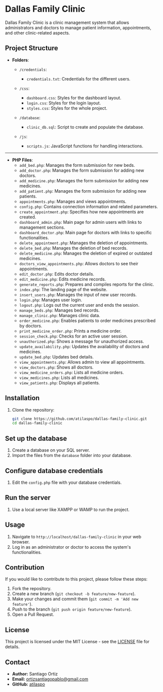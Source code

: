 # Dallas Family Clinic

Dallas Family Clinic is a clinic management system that allows administrators and doctors to manage patient information, appointments, and other clinic-related aspects.

## Project Structure

- **Folders**:
    - `/credentials`: 
        - `credentials.txt`: Credentials for the different users.

    - `/css`: 
        - `dashboard.css`: Styles for the dashboard layout.
        - `login.css`: Styles for the login layout.
        - `styles.css`: Styles for the whole project.

    - `/database`: 
        - `clinic_db.sql`: Script to create and populate the database.

    - `/js`: 
        - `scripts.js`: JavaScript functions for handling interactions.

-----------------------------------------------------------------------
- **PHP Files**:
    - `add_bed.php`: Manages the form submission for new beds.
    - `add_doctor.php`: Manages the form submission for adding new doctors.
    - `add_medicine.php`: Manages the form submission for adding new medicines.
    - `add_patient.php`: Manages the form submission for adding new patients.
    - `appointments.php`: Manages and views appointments.
    - `config.php`: Contains connection information and related parameters.
    - `create_appointment.php`: Specifies how new appointments are created.
    - `dashboard_admin.php`: Main page for admin users with links to management sections.
    - `dashboard_doctor.php`: Main page for doctors with links to specific functionalities.
    - `delete_appointment.php`: Manages the deletion of appointments.
    - `delete_bed.php`: Manages the deletion of bed records.
    - `delete_medicine.php`: Manages the deletion of expired or outdated medicines.
    - `doctors_view_appointments.php`: Allows doctors to see their appointments.
    - `edit_doctor.php`: Edits doctor details.
    - `edit_medicine.php`: Edits medicine records.
    - `generate_reports.php`: Prepares and compiles reports for the clinic.
    - `index.php`: The landing page of the website.
    - `insert_users.php`: Manages the input of new user records.
    - `login.php`: Manages user login.
    - `logout.php`: Logs out the current user and ends the session.
    - `manage_beds.php`: Manages bed records.
    - `manage_clinic.php`: Manages clinic data.
    - `order_medicine.php`: Enables patients to order medicines prescribed by doctors.
    - `print_medicine_order.php`: Prints a medicine order.
    - `session_check.php`: Checks for an active user session.
    - `unauthorized.php`: Shows a message for unauthorized access.
    - `update_availability.php`: Updates the availability of doctors and medicines.
    - `update_bed.php`: Updates bed details.
    - `view_appointments.php`: Allows admin to view all appointments.
    - `view_doctors.php`: Shows all doctors.
    - `view_medicine_orders.php`: Lists all medicine orders.
    - `view_medicines.php`: Lists all medicines.
    - `view_patients.php`: Displays all patients.

## Installation

1. Clone the repository:
   ```bash
   git clone https://github.com/atilaspo/dallas-family-clinic.git
   cd dallas-family-clinic

## Set up the database

1. Create a database on your SQL server.
2. Import the files from the `database` folder into your database.

## Configure database credentials

1. Edit the `config.php` file with your database credentials.

## Run the server

1. Use a local server like XAMPP or WAMP to run the project.

## Usage

1. Navigate to `http://localhost/dallas-family-clinic` in your web browser.
2. Log in as an administrator or doctor to access the system's functionalities.

## Contribution

If you would like to contribute to this project, please follow these steps:

1. Fork the repository.
2. Create a new branch (`git checkout -b feature/new-feature`).
3. Make your changes and commit them (`git commit -m 'Add new feature'`).
4. Push to the branch (`git push origin feature/new-feature`).
5. Open a Pull Request.

## License

This project is licensed under the MIT License - see the [LICENSE](LICENSE) file for details.

## Contact

- **Author:** Santiago Ortiz
- **Email:** ortizsantiagopablo@gmail.com
- **GitHub:** [atilaspo](https://github.com/atilaspo)
